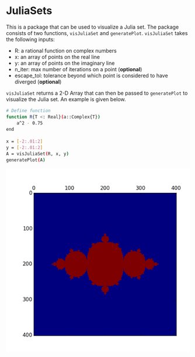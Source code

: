 # JuliaSets

This is a package that can be used to visualize a Julia set.  The package consists of two functions, `visJuliaSet` and `generatePlot`.  `visJuliaSet` takes the following inputs:

* R: a rational function on complex numbers
* x: an array of points on the real line
* y: an array of points on the imaginary line
* n_iter: max number of iterations on a point (**optional**)
* escape_tol: tolerance beyond which point is considered to have diverged (**optional**)

`visJuliaSet` returns a 2-D Array that can then be passed to `generatePlot` to visualize the Julia set.  An example is given below.

```bash
# Define function
function R{T <: Real}(a::Complex{T})
    a^2 - 0.75
end

x = [-2:.01:2]
y = [-2:.01:2]
A = visJuliaSet(R, x, y)
generatePlot(A)

```
![Julia set](/images/js.png)
